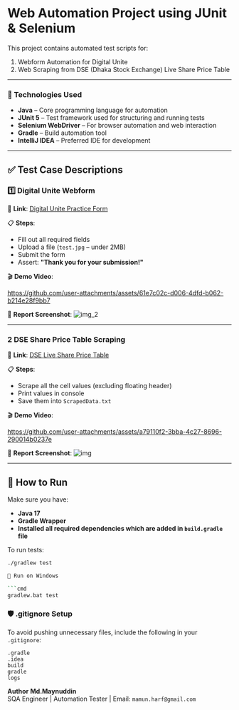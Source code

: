 # Web Automation Project using JUnit & Selenium

This project contains automated test scripts for:

1. Webform Automation for Digital Unite
2. Web Scraping from DSE (Dhaka Stock Exchange) Live Share Price Table

---
### 🚀 Technologies Used

- **Java** – Core programming language for automation
- **JUnit 5** – Test framework used for structuring and running tests
- **Selenium WebDriver** – For browser automation and web interaction
- **Gradle** – Build automation tool
- **IntelliJ IDEA** – Preferred IDE for development
---

## ✅ Test Case Descriptions

### 1️⃣ Digital Unite Webform

🔗 **Link**: [Digital Unite Practice Form](https://www.digitalunite.com/practice-webform-learners)

📋 **Steps**:

- Fill out all required fields
- Upload a file (`test.jpg` – under 2MB)
- Submit the form
- Assert: **"Thank you for your submission!"**

🎬 **Demo Video**:

https://github.com/user-attachments/assets/61e7c02c-d006-4dfd-b062-b214e28f9bb7



📸 **Report Screenshot**: ![img_2](https://github.com/user-attachments/assets/6200ed7f-c5ca-4b42-b589-299127104ed8)

---

### 2 DSE Share Price Table Scraping

🔗 **Link**: [DSE Live Share Price Table](https://dsebd.org/latest_share_price_scroll_by_value.php)

📋 **Steps**:

- Scrape all the cell values (excluding floating header)
- Print values in console
- Save them into `ScrapedData.txt`

🎬 **Demo Video**:

https://github.com/user-attachments/assets/a79110f2-3bba-4c27-8696-290014b0237e



📸 **Report Screenshot**: ![img](https://github.com/user-attachments/assets/b0275af6-9bc8-4952-b618-64f1b0468470)


---

## 🧪 How to Run

Make sure you have:

- **Java 17**
- **Gradle Wrapper**
- **Installed all required dependencies which are added in ``build.gradle`` file**

To run tests:

```bash
./gradlew test

🧪 Run on Windows

```cmd
gradlew.bat test
```

### 🛡️ .gitignore Setup

To avoid pushing unnecessary files, include the following in your `.gitignore`:

```gitignore
.gradle
.idea
build
gradle
logs
```
**Author**
**Md.Maynuddin**  
SQA Engineer | Automation Tester | Email: ```mamun.harf@gmail.com```

